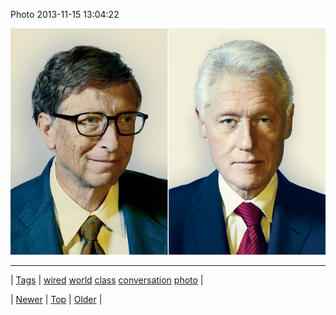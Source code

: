 <!--
title: Photo 2013-11-15 13
date: 2020-06-28T15:27:00.188Z
tags: wired, world, class, conversation, photo
-->


Photo 2013-11-15 13:04:22

![](67053723192-0.jpg)

<!--BOTTOM-POST-NAVIGATION-->
---

| [Tags](tags.md) | [wired](tag-wired.md) [world](tag-world.md) [class](tag-class.md) [conversation](tag-conversation.md) [photo](tag-photo.md) |

| [Newer](66974840984.md) | [Top](index.md) | [Older](67057155118.md) |